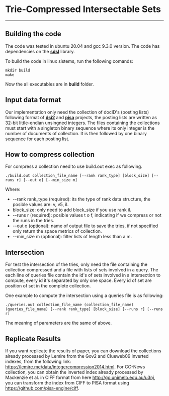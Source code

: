 # Trie-Compressed Intersectable Sets
--------
## Building the code
The code was tested in ubuntu 20.04 and gcc 9.3.0 version. The code has dependencies on the [**sdsl**](https://github.com/simongog/sdsl-lite) library.

To build the code in linux sistems, run the following comands:

    mkdir build
    make

Now the all executables are in **build** folder.

## Input data format
Our implementation only need the collection of docID's (posting lists) following format of [**dsi2**](https://github.com/ot/ds2i) and [**pisa**](https://github.com/pisa-engine/pisa) projects, the posting lists are written as 32-bit little-endian unsingned integers. The files containing the collections must start with a singleton binary sequence where its only integer is the number of documents of collection. It is then followed by one binary sequence for each posting list. 

## How to compress collection
For compress a collection need to use build.out exec as following.

    ./build.out collection_file_name [--rank rank_type] [block_size] [--runs r] [--out o] [--min_size m]
Where:
* --rank rank_type (required): its the type of rank data structure, the posible values are: v, v5, il.
* block_size: only need to add block_size if you use rank il.
* --runs r (required): posible values t o f, indicating if we compress or not the runs in the tries.
* --out o (optional): name of output file to save the tries, if not specified only return the space metrics of collection.
* --min_size m (optional): filter lists of length less than a m.

## Intersection
For test the intersection of the tries, only need the file containing the collection compressed and a file with lists of sets involved in a query. The each line of queries file contain the id's of sets involved in a intersection to compute, every id it's separated by only one space. Every  id of set are position of set in the complete collection.

One example to compute the intersection using a queries file is as following:

    ./queries.out collection_file_name (collection_file_name) (queries_file_name) [--rank rank_type] [block_size] [--runs r] [--runs r]
    
The meaning of parameters are the same of above.
    
## Replicate Results
If you want replicate the results of paper, you can download the collections already processed by Lemire from the Gov2 and Clueweb09 inverted indexes, from the following link: <https://lemire.me/data/integercompression2014.html>. For CC-News collection, you can obtain the inverted index already processed by Mackenzie et al. in CIFF format from here <http://go.unimelb.edu.au/u3nj>, you can transform the index from CIFF to PISA format using <https://github.com/pisa-engine/ciff>.
 

